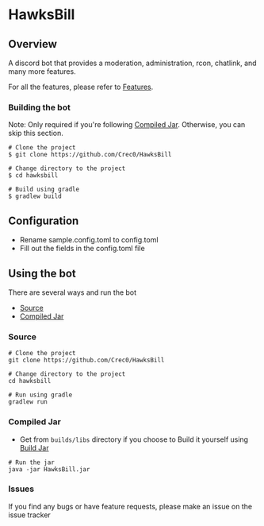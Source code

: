 # HawksBill

## Overview

A discord bot that provides a moderation, administration, rcon, chatlink, and many more features.

For all the features, please refer to [Features](Features.md).

### Building the bot

Note: Only required if you're following [Compiled Jar](#compiled-jar). Otherwise, you can skip this section.
```shell
# Clone the project
$ git clone https://github.com/Crec0/HawksBill

# Change directory to the project
$ cd hawksbill

# Build using gradle
$ gradlew build
```

## Configuration

- Rename sample.config.toml to config.toml
- Fill out the fields in the config.toml file


## Using the bot

There are several ways and run the bot

- [Source](#source)
- [Compiled Jar](#compiled-jar)

### Source
```shell
# Clone the project
git clone https://github.com/Crec0/HawksBill

# Change directory to the project
cd hawksbill

# Run using gradle
gradlew run
```

### Compiled Jar

- Get from `builds/libs` directory if you choose to Build it yourself using [Build Jar](#build-jar)
```shell
# Run the jar
java -jar HawksBill.jar
```
### Issues

If you find any bugs or have feature requests, please make an issue on the issue tracker
